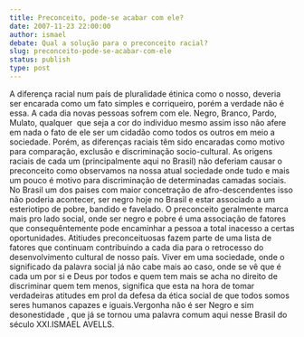 ```yaml
---
title: Preconceito, pode-se acabar com ele?
date: 2007-11-23 22:00:00
author: ismael
debate: Qual a solução para o preconceito racial?
slug: preconceito-pode-se-acabar-com-ele
status: publish 
type: post
---
```


A diferença racial num país de pluralidade étinica como o nosso, deveria ser encarada como um fato simples e corriqueiro, porém a verdade não é essa. A cada dia novas pessoas sofrem com ele. Negro, Branco, Pardo, Mulato, qualquer  que seja a cor do individuo mesmo assim isso não afere em nada o fato de ele ser um cidadão como todos os outros em meio a sociedade. Porém, as diferenças raciais têm sido encaradas como motivo para comparação, exclusão e discriminação socio-cultural. As origens raciais de cada um (principalmente aqui no Brasil) não deferiam causar o preconceito como observamos na nossa atual sociedade onde tudo e mais um pouco é motivo para discriminação de determinadas camadas sociais. No Brasil um dos paises com maior concetração de afro-descendentes isso não poderia acontecer, ser negro hoje no Brasil e estar associado a um esteriotipo de pobre, bandido e favelado. O preconceito geralmente marca mais pro lado social, onde ser negro e pobre é uma associação de fatores que consequêntemente pode encaminhar a pessoa a total inacesso a certas oportunidades. Atitiudes preconceituosas fazem parte de uma lista de fatores que continuam contribuindo a cada dia para o retrocesso do desenvolvimento cultural de nosso país. Viver em uma sociedade, onde o significado da palavra social já não cabe mais ao caso, onde se vê que é cada um por si e Deus por todos e quem tem mais se acha no direito de discriminar quem tem menos, significa que esta na hora de tomar verdadeiras atitudes em prol da defesa da ética social de que todos somos seres humanos capazes e iguais.Vergonha não é ser Negro e sim desonestidade , que já se tornou uma palavra comum aqui nesse Brasil do século XXI.ISMAEL AVELLS.
